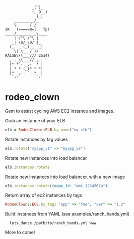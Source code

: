 ```
              _
            _( )_
            (_ O _)
              (_)  
    _________/_    
    \      / /    
sK   )=====@=(   Tp!
____/_________\____
    | /^\ /^\ |    
   _| \0/_\0/ |_  
  (_  _ (_) _  _)  
    \( \___/ )/    
RAiSE\\\___/// 2o14!
  ,-._\\___//_,-.  
  |* *`-._,-' * |  
  | * * (_)* * *|  
  |* _,-' `-.*  |  
   `-'        `-'
```



rodeo_clown
===========

Gem to assist cycling AWS EC2 instance and images.

Grab an instance of your ELB
```ruby
elb = RodeoClown::ELB.by_name("my-elb")
```
Rotate instances by tag values
```ruby
elb.rotate("myapp_v1" => "myapp_v2")
```

Rotate new instances into load balancer
```ruby
elb.instances.rotate
```

Rotate new instances into load balancer, with a new image
```ruby
elb.instances.rotate(image_id: "ami-1234567a")
```

Return array of ec2 instances by tags
```ruby
RodeoClown::EC2.by_tags "app" => "foo", "ver" => "1.2"
```

Build instances from YAML (see examples/ranch_hands.yml)
```
  lets_dance /path/to/ranch_hands.yml www
```
More to come!
